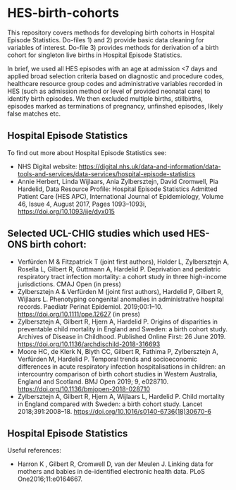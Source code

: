 # HES-birth-cohorts
This repository covers methods for developing birth cohorts in Hospital Episode Statistics. Do-files 1) and 2) provide basic data cleaning for variables of interest. Do-file 3) provides methods for derivation of a birth cohort for singleton live births in Hospital Episode Statistics.

In brief, we used  all HES episodes with an age at admission <7 days and applied broad selection criteria based on diagnostic and procedure codes, healthcare resource group codes and administrative variables recorded in HES (such as admission method or level of provided neonatal care) to identify birth episodes. 
We then excluded multiple births, stillbirths, episodes marked as terminations of pregnancy, unfinshed episodes, likely false matches etc. 

## Hospital Episode Statistics
To find out more about Hospital Episode Statistics see:
- NHS Digital website: https://digital.nhs.uk/data-and-information/data-tools-and-services/data-services/hospital-episode-statistics
- Annie Herbert, Linda Wijlaars, Ania Zylbersztejn, David Cromwell, Pia Hardelid, Data Resource Profile: Hospital Episode Statistics 
Admitted Patient Care (HES APC), International Journal of Epidemiology, Volume 46, Issue 4, August 2017, Pages 1093–1093i, https://doi.org/10.1093/ije/dyx015

## Selected UCL-CHIG studies which used HES-ONS birth cohort:
- Verfürden M & Fitzpatrick T (joint first authors), Holder L, Zylbersztejn A, Rosella L, Gilbert R, Guttmann A, Hardelid P. Deprivation and pediatric respiratory tract infection mortality: a cohort study in three high-income jurisdictions. CMAJ Open (in press)
- Zylbersztejn A & Verfürden M (joint first authors), Hardelid P, Gilbert R, Wijlaars L. Phenotyping congenital anomalies in administrative hospital records. Paediatr Perinat Epidemiol. 2019;00:1–10. https://doi.org/10.1111/ppe.12627 (in press)
- Zylbersztejn A, Gilbert R, Hjern A, Hardelid P. Origins of disparities in preventable child mortality in England and Sweden: a birth cohort study. Archives of Disease in Childhood. Published Online First: 26 June 2019. https://doi.org/10.1136/archdischild-2018-316693
- Moore HC, de Klerk N, Blyth CC, Gilbert R, Fathima P, Zylbersztejn A, Verfürden M, Hardelid P. Temporal trends and socioeconomic differences in acute respiratory infection hospitalisations in children: an intercountry comparison of birth cohort studies in Western Australia, England and Scotland. BMJ Open 2019; 9, e028710. https://doi.org/10.1136/bmjopen-2018-028710
- Zylbersztejn A, Gilbert R, Hjern A, Wijlaars L, Hardelid P. Child mortality in England compared with Sweden: a birth cohort study. Lancet 2018;391:2008–18. https://doi.org/10.1016/s0140-6736(18)30670-6

## Hospital Episode Statistics
Useful references:
- Harron K , Gilbert R, Cromwell D, van der Meulen J. Linking data for mothers and babies in de-identified electronic health data. PLoS One2016;11:e0164667.
